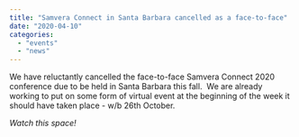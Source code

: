 ```yaml
---
title: "Samvera Connect in Santa Barbara cancelled as a face-to-face"
date: "2020-04-10"
categories: 
  - "events"
  - "news"
---
```


We have reluctantly cancelled the face-to-face Samvera Connect 2020 conference due to be held in Santa Barbara this fall.  We are already working to put on some form of virtual event at the beginning of the week it should have taken place - w/b 26th October.

_Watch this space!_

